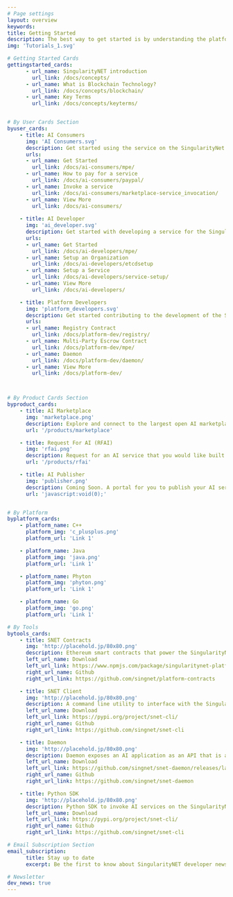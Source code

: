 ```yaml
---
# Page settings
layout: overview
keywords:
title: Getting Started
description: The best way to get started is by understanding the platform that powers the decentralized Blockchain marketplace. Here is a high level view on how SingularityNet's platform works for you.
img: 'Tutorials_1.svg'

# Getting Started Cards    
gettingstarted_cards:
      - url_name: SingularityNET introduction
        url_link: /docs/concepts/
      - url_name: What is Blockchain Technology?
        url_link: /docs/concepts/blockchain/
      - url_name: Key Terms
        url_link: /docs/concepts/keyterms/


# By User Cards Section  
byuser_cards:
    - title: AI Consumers
      img: 'AI Consumers.svg'
      description: Get started using the service on the SingularityNet platform
      urls:
      - url_name: Get Started
        url_link: /docs/ai-consumers/mpe/
      - url_name: How to pay for a service
        url_link: /docs/ai-consumers/paypal/
      - url_name: Invoke a service
        url_link: /docs/ai-consumers/marketplace-service_invocation/
      - url_name: View More
        url_link: /docs/ai-consumers/
             
    - title: AI Developer
      img: 'ai_developer.svg'
      description: Get started with developing a service for the SingularityNet platform
      urls:
      - url_name: Get Started
        url_link: /docs/ai-developers/mpe/
      - url_name: Setup an Organization
        url_link: /docs/ai-developers/etcdsetup
      - url_name: Setup a Service
        url_link: /docs/ai-developers/service-setup/
      - url_name: View More
        url_link: /docs/ai-developers/

    - title: Platform Developers
      img: 'platform_developers.svg'
      description: Get started contributing to the development of the SingularityNet platform
      urls:
      - url_name: Registry Contract
        url_link: /docs/platform-dev/registry/
      - url_name: Multi-Party Escrow Contract
        url_link: /docs/platform-dev/mpe/
      - url_name: Daemon
        url_link: /docs/platform-dev/daemon/
      - url_name: View More
        url_link: /docs/platform-dev/



# By Product Cards Section  
byproduct_cards:
    - title: AI Marketplace
      img: 'marketplace.png'
      description: Explore and connect to the largest open AI marketplace in the world.
      url: '/products/marketplace'

    - title: Request For AI (RFAI)
      img: 'rfai.png'
      description: Request for an AI service that you would like built on the SingularityNet platfrom
      url: '/products/rfai'

    - title: AI Publisher
      img: 'publisher.png'
      description: Coming Soon. A portal for you to publish your AI services on the SingularityNet platfrom
      url: 'javascript:void(0);'


# By Platform    
byplatform_cards:
    - platform_name: C++
      platform_img: 'c_plusplus.png'
      platform_url: 'Link 1'

    - platform_name: Java
      platform_img: 'java.png'
      platform_url: 'Link 1'

    - platform_name: Phyton
      platform_img: 'phyton.png'
      platform_url: 'Link 1'

    - platform_name: Go
      platform_img: 'go.png'
      platform_url: 'Link 1'

# By Tools  
bytools_cards:
    - title: SNET Contracts
      img: 'http://placehold.jp/80x80.png'
      description: Ethereum smart contracts that power the SingularityNet platform
      left_url_name: Download
      left_url_link: https://www.npmjs.com/package/singularitynet-platform-contracts
      right_url_name: Github
      right_url_link: https://github.com/singnet/platform-contracts

    - title: SNET Client
      img: 'http://placehold.jp/80x80.png'
      description: A command line utility to interface with the SingularityNet platform
      left_url_name: Download
      left_url_link: https://pypi.org/project/snet-cli/
      right_url_name: Github
      right_url_link: https://github.com/singnet/snet-cli

    - title: Daemon
      img: 'http://placehold.jp/80x80.png'
      description: Daemon exposes an AI application as an API that is accessible through the SingularityNET platform. 
      left_url_name: Download
      left_url_link: https://github.com/singnet/snet-daemon/releases/latest
      right_url_name: Github
      right_url_link: https://github.com/singnet/snet-daemon

    - title: Python SDK
      img: 'http://placehold.jp/80x80.png'
      description: Python SDK to invoke AI services on the SingularityNet platform programatically
      left_url_name: Download
      left_url_link: https://pypi.org/project/snet-cli/
      right_url_name: Github
      right_url_link: https://github.com/singnet/snet-cli

# Email Subscription Section
email_subscription:
      title: Stay up to date
      excerpt: Be the first to know about SingularityNET developer news and get the newest tutorials, articles, and updates.

# Newsletter
dev_news: true
---
```

